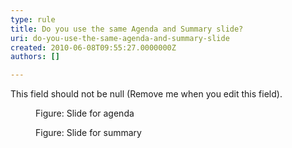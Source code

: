 ```yaml
---
type: rule
title: Do you use the same Agenda and Summary slide?
uri: do-you-use-the-same-agenda-and-summary-slide
created: 2010-06-08T09:55:27.0000000Z
authors: []

---
```


 This field should not be null (Remove me when you edit this field). <dl>    <dt><img alt="" class="ms-rteCustom-ImageArea" src="/Standards/Communication/RulesToBetterPowerpointPresentations/PublishingImages/agenda.gif"> </dt>
    <dd class="ms-rteCustom-FigureNormal">Figure&#58; Slide for agenda </dd></dl><dl>    <dt><img alt="" class="ms-rteCustom-ImageArea" src="/Standards/Communication/RulesToBetterPowerpointPresentations/PublishingImages/summary.gif"> </dt>
    <dd class="ms-rteCustom-FigureNormal">Figure&#58; Slide for summary </dd></dl>
